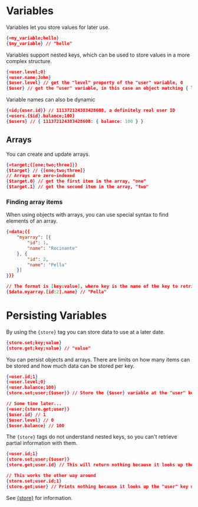 # Variables

Variables let you store values for later use.

```json
{=my_variable;hello}
{$my_variable} // "hello"
```

Variables support nested keys, which can be used to store values in a more complex structure.

```json
{=user.level;0}
{=user.name;John}
{$user.level} // get the "level" property of the "user" variable, 0
{$user} // get the "user" variable, in this case an object matching { level: 0, name: "John" }
```

Variable names can also be dynamic

```json
{=id;{user.id}} // 111372124383428608, a definitely real user ID
{=users.{$id}.balance;100}
{$users} // { 111372124383428608: { balance: 100 } }
```

## Arrays

You can create and update arrays.

```json
{=target;{[one;two;three]}}
{$target} // {[one;two;three]}
// Arrays are zero-indexed
{$target.0} // get the first item in the array, "one"
{$target.1} // get the second item in the array, "two"
```

### Finding array items

When using objects with arrays, you can use special syntax to find elements of an array.

```json
{=data;{{
	"myarray": [{
		"id": 1,
		"name": "Rocinante"
	}, {
		"id": 2,
		"name": "Pella"
	}]
}}}

// The format is [key:value], where key is the name of the key to retrieve and value is the value to match against.
{$data.myarray.[id:2].name} // "Pella"
```

# Persisting Variables

By using the `{store}` tag you can store data to use at a later date.

```json
{store.set;key;value}
{store.get;key;value} // "value"
```

You can persist objects and arrays. There are limits on how many items can be stored and how much data can be stored per key.

```json
{=user.id;1}
{=user.level;0}
{=user.balance;100}
{store.set;user;{$user}} // Store the {$user} variable at the "user" key

// Some time later...
{=user;{store.get;user}}
{$user.id} // 1
{$user.level} // 0
{$user.balance} // 100
```

The `{store}` tags do not understand nested keys, so you can't retrieve partial information with them.

```json
{=user.id;1}
{store.set;user;{$user}}
{store.get;user.id} // This will return nothing because it looks up the "user.id" key, not the "user" key.

// This works the other way around
{store.set;user.id;1}
{store.get;user} // Prints nothing because it looks up the "user" key while our data is stored at the "user.id" key.
```

See [{store}](https://documentation.atlas.bot/en/scripts/tags/store) for information.
